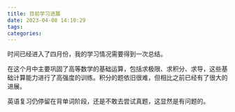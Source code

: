 ```yaml
---
title: 目前学习进展
date: 2023-04-08 14:10:29
tags:
categories:
---
```


时间已经进入了四月份，我的学习情况需要得到一次总结。

在这个月中主要巩固了高等数学的基础运算，包括求极限、求积分、求导，这些基础计算能力进行了高强度的训练。积分的题依旧很难，但相比之前已经有了很大的进展。

英语复习仍停留在背单词阶段，还是不敢去尝试真题，这显然是有问题的。
